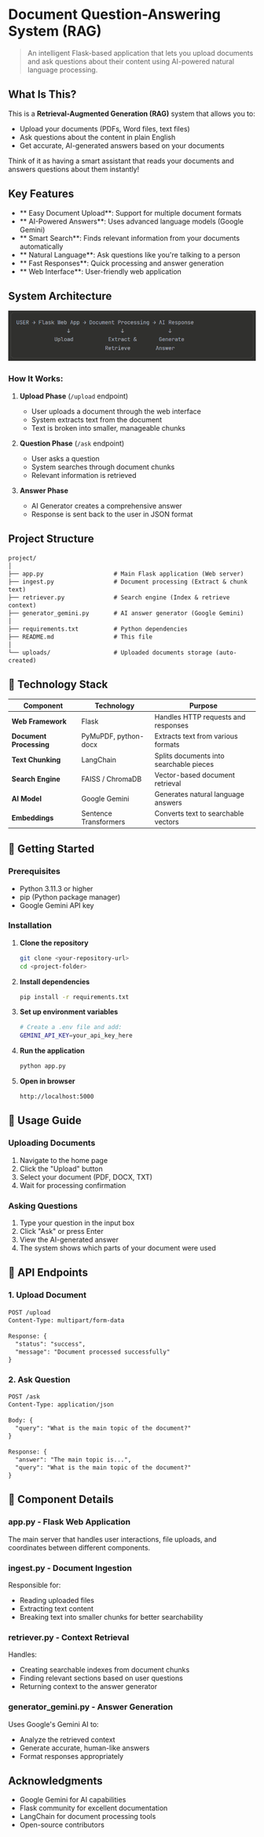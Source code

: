 # Document Question-Answering System (RAG)

> An intelligent Flask-based application that lets you upload documents and ask questions about their content using AI-powered natural language processing.

## What Is This?

This is a **Retrieval-Augmented Generation (RAG)** system that allows you to:
- Upload your documents (PDFs, Word files, text files)
- Ask questions about the content in plain English
- Get accurate, AI-generated answers based on your documents

Think of it as having a smart assistant that reads your documents and answers questions about them instantly!

## Key Features

- ** Easy Document Upload**: Support for multiple document formats
- ** AI-Powered Answers**: Uses advanced language models (Google Gemini)
- ** Smart Search**: Finds relevant information from your documents automatically
- ** Natural Language**: Ask questions like you're talking to a person
- ** Fast Responses**: Quick processing and answer generation
- ** Web Interface**: User-friendly web application

## System Architecture

![Alt text](https://github.com/shekhar2k2/RAG_project/blob/main/image.png)

### How It Works:

1. **Upload Phase** (`/upload` endpoint)
   - User uploads a document through the web interface
   - System extracts text from the document
   - Text is broken into smaller, manageable chunks

2. **Question Phase** (`/ask` endpoint)
   - User asks a question
   - System searches through document chunks
   - Relevant information is retrieved

3. **Answer Phase**
   - AI Generator creates a comprehensive answer
   - Response is sent back to the user in JSON format

## Project Structure

```
project/
│
├── app.py                    # Main Flask application (Web server)
├── ingest.py                 # Document processing (Extract & chunk text)
├── retriever.py              # Search engine (Index & retrieve context)
├── generator_gemini.py       # AI answer generator (Google Gemini)
│
├── requirements.txt          # Python dependencies
├── README.md                 # This file
│
└── uploads/                  # Uploaded documents storage (auto-created)
```

## 🔧 Technology Stack

| Component | Technology | Purpose |
|-----------|-----------|---------|
| **Web Framework** | Flask | Handles HTTP requests and responses |
| **Document Processing** | PyMuPDF, python-docx | Extracts text from various formats |
| **Text Chunking** | LangChain | Splits documents into searchable pieces |
| **Search Engine** | FAISS / ChromaDB | Vector-based document retrieval |
| **AI Model** | Google Gemini | Generates natural language answers |
| **Embeddings** | Sentence Transformers | Converts text to searchable vectors |

## 🚀 Getting Started

### Prerequisites

- Python 3.11.3 or higher
- pip (Python package manager)
- Google Gemini API key

### Installation

1. **Clone the repository**
   ```bash
   git clone <your-repository-url>
   cd <project-folder>
   ```

2. **Install dependencies**
   ```bash
   pip install -r requirements.txt
   ```

3. **Set up environment variables**
   ```bash
   # Create a .env file and add:
   GEMINI_API_KEY=your_api_key_here
   ```

4. **Run the application**
   ```bash
   python app.py
   ```

5. **Open in browser**
   ```
   http://localhost:5000
   ```

## 📖 Usage Guide

### Uploading Documents

1. Navigate to the home page
2. Click the "Upload" button
3. Select your document (PDF, DOCX, TXT)
4. Wait for processing confirmation

### Asking Questions

1. Type your question in the input box
2. Click "Ask" or press Enter
3. View the AI-generated answer
4. The system shows which parts of your document were used

## 🔑 API Endpoints

### 1. Upload Document
```http
POST /upload
Content-Type: multipart/form-data

Response: {
  "status": "success",
  "message": "Document processed successfully"
}
```

### 2. Ask Question
```http
POST /ask
Content-Type: application/json

Body: {
  "query": "What is the main topic of the document?"
}

Response: {
  "answer": "The main topic is...",
  "query": "What is the main topic of the document?"
}
```

## 🧩 Component Details

### **app.py** - Flask Web Application
The main server that handles user interactions, file uploads, and coordinates between different components.

### **ingest.py** - Document Ingestion
Responsible for:
- Reading uploaded files
- Extracting text content
- Breaking text into smaller chunks for better searchability

### **retriever.py** - Context Retrieval
Handles:
- Creating searchable indexes from document chunks
- Finding relevant sections based on user questions
- Returning context to the answer generator

### **generator_gemini.py** - Answer Generation
Uses Google's Gemini AI to:
- Analyze the retrieved context
- Generate accurate, human-like answers
- Format responses appropriately

## Acknowledgments

- Google Gemini for AI capabilities
- Flask community for excellent documentation
- LangChain for document processing tools
- Open-source contributors

